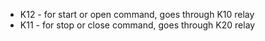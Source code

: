 - K12 - for start or open command, goes through K10 relay
- K11 - for stop or close command, goes through K20 relay